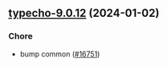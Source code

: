 

## [typecho-9.0.12](https://github.com/truecharts/charts/compare/typecho-9.0.11...typecho-9.0.12) (2024-01-02)

### Chore



- bump common ([#16751](https://github.com/truecharts/charts/issues/16751))